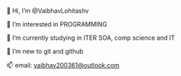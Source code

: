 👋 Hi, I’m @VaibhavLohitashv

👀 I’m interested in PROGRAMMING

🌱 I’m currently studying in ITER SOA, comp science and IT

💞️ I’m new to git and github

📫 email: vaibhav200361@outlook.com
